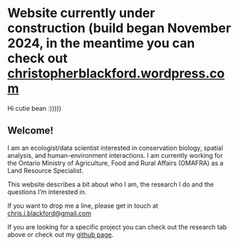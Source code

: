 # Website currently under construction (build began November 2024, in the meantime you can check out [christopherblackford.wordpress.com](https://christopherblackford.wordpress.com)

Hi cutie bean :)))))

## Welcome!

I am an ecologist/data scientist interested in conservation biology, spatial analysis, and human-environment interactions. I am currently working for the Ontario Ministry of Agriculture, Food and Rural Affairs (OMAFRA) as a Land Resource Specialist.

This website describes a bit about who I am, the research I do and the questions I’m interested in.

If you want to drop me a line, please get in touch at chris.j.blackford@gmail.com

If you are looking for a specific project you can check out the research tab above or check out my [github page](github.com/Christopher-Blackford).

